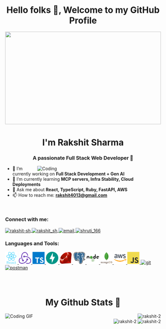<h1 align="center">Hello folks 👋, Welcome to my GitHub Profile</h1>
<img src="https://media.giphy.com/media/v1.Y2lkPTc5MGI3NjExdGo1czVseW5wMjF3dmUzeGxlNDc5OWsyNHhwMjZnc2liMm5qcnh0eSZlcD12MV9naWZzX3NlYXJjaCZjdD1n/Ws6T5PN7wHv3cY8xy8/giphy.gif" height="300px" width="100%"/>

<h1 align="center">I'm Rakshit Sharma</h1>
<h3 align="center">A passionate Full Stack Web Developer 🚀</h3>
<img align="right" alt="Coding" width="400" src="https://media.giphy.com/media/v1.Y2lkPWVjZjA1ZTQ3bXZ0OW11cGM1cnF1Z2JzdXhtZjE4ZGtvaTJkbGZ0Z3RzaXh5NmcyOCZlcD12MV9naWZzX3NlYXJjaCZjdD1n/CrFLL3CnRpw5ddlBMm/giphy.gif" />

- 🔭 I’m currently working on **Full Stack Development + Gen AI**
- 🌱 I’m currently learning **MCP servers, Infra Stability, Cloud Deployments**
- 💬 Ask me about **React, TypeScript, Ruby, FastAPI, AWS**
- 📫 How to reach me: **rakshit4013@gmail.com**

<br>

<h3 align="left">Connect with me:</h3>
<p align="left">
<a href="https://www.linkedin.com/in/rakshit-sh/" target="blank">
<img align="center" src="https://raw.githubusercontent.com/rahuldkjain/github-profile-readme-generator/master/src/images/icons/Social/linked-in-alt.svg" alt="rakshit-sh" height="30" width="40" />
</a>
<a href="https://x.com/rakshit_sh" target="blank">
<img align="center" src="https://raw.githubusercontent.com/rahuldkjain/github-profile-readme-generator/master/src/images/icons/Social/twitter.svg" alt="rakshit_sh" height="30" width="40" />
</a>
<a href="mailto:rakshit4013@gmail.com" target="blank">
<img align="center" src="https://ssl.gstatic.com/ui/v1/icons/mail/rfr/gmail.ico" alt="email" height="30" width="40" />
</a>
<a href="https://www.leetcode.com/shruti_166" target="blank">
<img align="center" src="https://raw.githubusercontent.com/rahuldkjain/github-profile-readme-generator/master/src/images/icons/Social/leet-code.svg" alt="shruti_166" height="30" width="40" />
</a>
</p>

<h3 align="left">Languages and Tools:</h3>
<p align="left"> 
<a href="https://reactjs.org/" target="_blank" rel="noreferrer">
<img src="https://raw.githubusercontent.com/devicons/devicon/master/icons/react/react-original-wordmark.svg" alt="react" width="40" height="40"/> 
</a> 
<a href="https://redux.js.org" target="_blank" rel="noreferrer">
<img src="https://raw.githubusercontent.com/devicons/devicon/master/icons/redux/redux-original.svg" alt="redux" width="40" height="40"/> 
</a> 
<a href="https://www.typescriptlang.org/" target="_blank" rel="noreferrer">
<img src="https://raw.githubusercontent.com/devicons/devicon/master/icons/typescript/typescript-original.svg" alt="typescript" width="40" height="40"/> 
</a>
<a href="https://fastapi.tiangolo.com/" target="_blank" rel="noreferrer">
<img src="https://raw.githubusercontent.com/devicons/devicon/master/icons/fastapi/fastapi-original.svg" alt="fastapi" width="40" height="40"/> 
</a>
<a href="https://www.ruby-lang.org/" target="_blank" rel="noreferrer">
<img src="https://raw.githubusercontent.com/devicons/devicon/master/icons/ruby/ruby-original.svg" alt="ruby" width="40" height="40"/> 
</a>
<a href="https://www.postgresql.org/" target="_blank" rel="noreferrer">
<img src="https://raw.githubusercontent.com/devicons/devicon/master/icons/postgresql/postgresql-original.svg" alt="postgresql" width="40" height="40"/> 
</a>
<a href="https://nodejs.org" target="_blank" rel="noreferrer">
<img src="https://raw.githubusercontent.com/devicons/devicon/master/icons/nodejs/nodejs-original-wordmark.svg" alt="nodejs" width="40" height="40"/> 
</a>
<a href="https://www.mongodb.com/" target="_blank" rel="noreferrer">
<img src="https://raw.githubusercontent.com/devicons/devicon/master/icons/mongodb/mongodb-original-wordmark.svg" alt="mongodb" width="40" height="40"/> 
</a>
<a href="https://aws.amazon.com/" target="_blank" rel="noreferrer">
<img src="https://raw.githubusercontent.com/devicons/devicon/master/icons/amazonwebservices/amazonwebservices-original-wordmark.svg" alt="aws" width="40" height="40"/> 
</a>
<a href="https://www.javascript.com/" target="_blank" rel="noreferrer">
<img src="https://raw.githubusercontent.com/devicons/devicon/master/icons/javascript/javascript-original.svg" alt="javascript" width="40" height="40"/> 
</a>
<a href="https://git-scm.com/" target="_blank" rel="noreferrer">
<img src="https://www.vectorlogo.zone/logos/git-scm/git-scm-icon.svg" alt="git" width="40" height="40"/> 
</a>
<a href="https://postman.com" target="_blank" rel="noreferrer">
<img src="https://www.vectorlogo.zone/logos/getpostman/getpostman-icon.svg" alt="postman" width="40" height="40"/> 
</a>
</p>

<br><br>
<h1 align="center">My Github Stats 🚀</h1>
<img align="left" alt="Coding GIF" width="400" src="https://media.giphy.com/media/v1.Y2lkPWVjZjA1ZTQ3Z3htNm1nZTRvc2Z4ZXAxNWMxYTB2YXN5eTU1cmp4bWMxN3UycGk5ZSZlcD12MV9naWZzX3NlYXJjaCZjdD1n/Y0b2MpUTfnrUa3jIM7/giphy.gif" />
<div align="right">
<img src="https://github-readme-stats.vercel.app/api/top-langs?username=rakshit-2&show_icons=true&locale=en&layout=compact" alt="rakshit-2" />
<img src="https://github-readme-stats.vercel.app/api?username=rakshit-2&show_icons=true&locale=en" alt="rakshit-2" />
<img src="https://github-readme-streak-stats.herokuapp.com/?user=rakshit-2&" alt="rakshit-2" />
</div>

<br clear="both"/>
